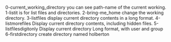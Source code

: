 0-current_working_directory you can see path-name of the current working.
1-listit is for list files and directories.
2-bring-me_home change the working directory.
3-listfiles display current directory contents in a long format.
4-listmorefiles Display current directory contents, including hidden files.
5-listfilesdigitonly Display current directory Long format, with user and group
6-firstdirectory create directory named holberton
